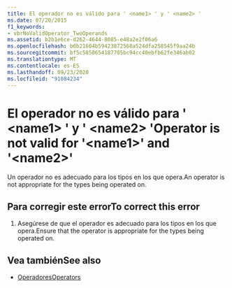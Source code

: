 ```yaml
---
title: El operador no es válido para ' <name1> ' y ' <name2> '
ms.date: 07/20/2015
f1_keywords:
- vbrNoValidOperator_TwoOperands
ms.assetid: b2b1e6ce-d262-4644-8085-e48a2e2f06a6
ms.openlocfilehash: b6b21604b59423872568a524dfa258545f9aa24b
ms.sourcegitcommit: bf5c5850654187705bc94cc40ebfb62fe346ab02
ms.translationtype: MT
ms.contentlocale: es-ES
ms.lasthandoff: 09/23/2020
ms.locfileid: "91084234"
---
```

# <a name="operator-is-not-valid-for-name1-and-name2"></a><span data-ttu-id="3325b-102">El operador no es válido para ' \<name1> ' y ' \<name2> '</span><span class="sxs-lookup"><span data-stu-id="3325b-102">Operator is not valid for '\<name1>' and '\<name2>'</span></span>

<span data-ttu-id="3325b-103">Un operador no es adecuado para los tipos en los que opera.</span><span class="sxs-lookup"><span data-stu-id="3325b-103">An operator is not appropriate for the types being operated on.</span></span>  
  
## <a name="to-correct-this-error"></a><span data-ttu-id="3325b-104">Para corregir este error</span><span class="sxs-lookup"><span data-stu-id="3325b-104">To correct this error</span></span>  
  
1. <span data-ttu-id="3325b-105">Asegúrese de que el operador es adecuado para los tipos en los que opera.</span><span class="sxs-lookup"><span data-stu-id="3325b-105">Ensure that the operator is appropriate for the types being operated on.</span></span>  
  
## <a name="see-also"></a><span data-ttu-id="3325b-106">Vea también</span><span class="sxs-lookup"><span data-stu-id="3325b-106">See also</span></span>

- [<span data-ttu-id="3325b-107">Operadores</span><span class="sxs-lookup"><span data-stu-id="3325b-107">Operators</span></span>](../language-reference/operators/index.md)
